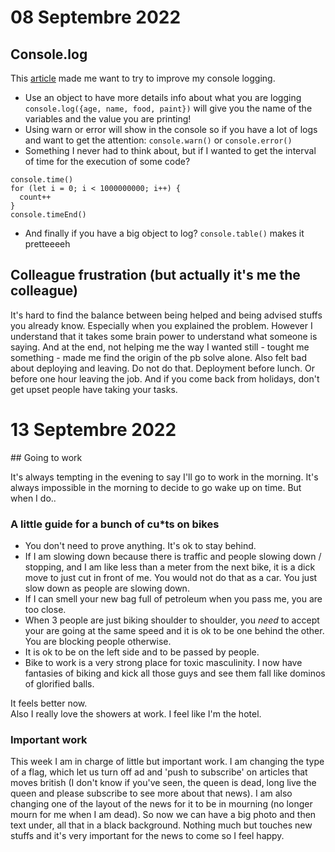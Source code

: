# 08 Septembre 2022

## Console.log

This [article](https://javascript.plainenglish.io/its-2022-please-don-t-just-use-console-log-anymore-217638337c7d) made me want to try to improve my console logging. 
- Use an object to have more details info about what you are logging `console.log({age, name, food, paint})` will give you the name of the variables and the value you are printing!
- Using warn or error will show in the console so if you have a lot of logs and want to get the attention: `console.warn()` or `console.error()` 
- Something I never had to think about, but if I wanted to get the interval of time for the execution of some code? 
```
console.time()
for (let i = 0; i < 1000000000; i++) {
  count++
}
console.timeEnd()
```

- And finally if you have a big object to log? `console.table()` makes it pretteeeeh

## Colleague frustration (but actually it's me the colleague)

It's hard to find the balance between being helped and being advised stuffs you already know. Especially when you explained the problem. However I understand that it takes some brain power to understand what someone is saying. And at the end, not helping me the way I wanted still - tought me something - made me find the origin of the pb solve alone. 
Also felt bad about deploying and leaving. Do not do that. Deployment before lunch. Or before one hour leaving the job.
And if you come back from holidays, don't get upset people have taking your tasks. 

# 13 Septembre 2022

## Going to work

It's always tempting in the evening to say I'll go to work in the morning. It's always impossible in the morning to decide to go wake up on time. But when I do..  

### A little guide for a bunch of cu*ts on bikes

- You don't need to prove anything. It's ok to stay behind.  
- If I am slowing down because there is traffic and people slowing down / stopping, and I am like less than a meter from the next bike, it is a dick move to just cut in front of me. You would not do that as a car. You just slow down as people are slowing down. 
- If I can smell your new bag full of petroleum when you pass me, you are too close. 
- When 3 people are just biking shoulder to shoulder, you *need* to accept your are going at the same speed and it is ok to be one behind the other. You are blocking people otherwise. 
- It is ok to be on the left side and to be passed by people. 
- Bike to work is a very strong place for toxic masculinity. I now have fantasies of biking and kick all those guys and see them fall like dominos of glorified balls. 

It feels better now.  
Also I really love the showers at work. I feel like I'm the hotel. 

### Important work 

This week I am in charge of little but important work. 
I am changing the type of a flag, which let us turn off ad and 'push to subscribe' on articles that moves british (I don't know if you've seen, the queen is dead, long live the queen and please subscribe to see more about that news). 
I am also changing one of the layout of the news for it to be in mourning (no longer mourn for me when I am dead). So now we can have a big photo and then text under, all that in a black background. 
Nothing much but touches new stuffs and it's very important for the news to come so I feel happy. 
